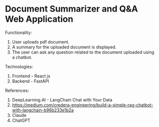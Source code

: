 # Document Summarizer and Q&A Web Application

Functionality:
1. User uploads pdf document.
2. A summary for the uploaded document is displayed.
3. The user can ask any question related to the document uploaded using a chatbot.
   
Technologies:
1. Frontend - React js
2. Backend - FastAPI


References:
1. DeepLearning.AI - LangChain Chat with Your Data
2. https://medium.com/credera-engineering/build-a-simple-rag-chatbot-with-langchain-b96b233e1b2a
3. Claude
4. ChatGPT
